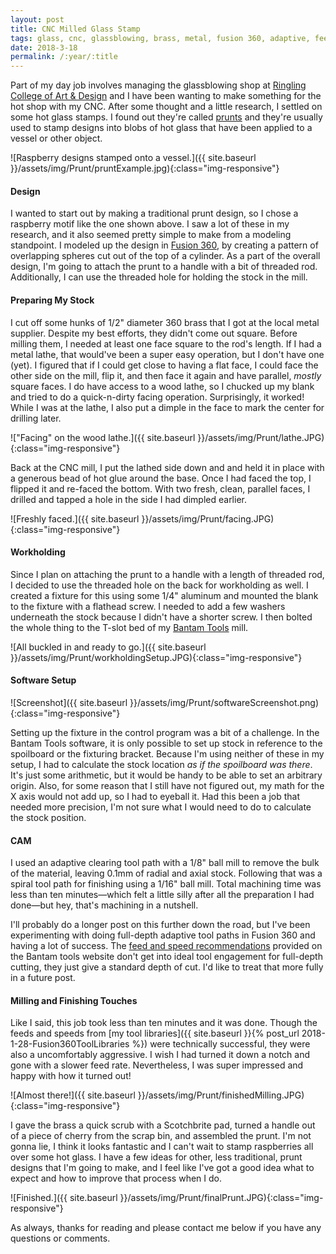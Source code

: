 ```yaml
---
layout: post
title: CNC Milled Glass Stamp
tags: glass, cnc, glassblowing, brass, metal, fusion 360, adaptive, feeds and speeds, fixturing
date: 2018-3-18
permalink: /:year/:title
---
```


Part of my day job involves managing the glassblowing shop at [Ringling College of Art & Design](www.ringling.edu) and I have been wanting to make something for the hot shop with my CNC.  After some thought and a little research, I settled on some hot glass stamps.  I found out they're called [prunts](https://en.wikipedia.org/wiki/Prunt) and they're usually used to stamp designs into blobs of hot glass that have been applied to a vessel or other object.

![Raspberry designs stamped onto a vessel.]({{ site.baseurl }}/assets/img/Prunt/pruntExample.jpg){:class="img-responsive"}

#### Design
I wanted to start out by making a traditional prunt design, so I chose a raspberry motif like the one shown above.  I saw a lot of these in my research, and it also seemed pretty simple to make from a modeling standpoint.  I modeled up the design in [Fusion 360](https://www.autodesk.com/products/fusion-360/overview), by creating a pattern of overlapping spheres cut out of the top of a cylinder.  As a part of the overall design, I'm going to attach the prunt to a handle with a bit of threaded rod.  Additionally, I can use the threaded hole for holding the stock in the mill.

#### Preparing My Stock
I cut off some hunks of 1/2" diameter 360 brass that I got at the local metal supplier.  Despite my best efforts, they didn't come out square.  Before milling them, I needed at least one face square to the rod's length.  If I had a metal lathe, that would've been a super easy operation, but I don't have one (yet).  I figured that if I could get close to having a flat face, I could face the other side on the mill, flip it, and then face it again and have parallel, _mostly_ square faces.  I do have access to a wood lathe, so I chucked up my blank and tried to do a quick-n-dirty facing operation.  Surprisingly, it worked!  While I was at the lathe, I also put a dimple in the face to mark the center for drilling later.

!["Facing" on the wood lathe.]({{ site.baseurl }}/assets/img/Prunt/lathe.JPG){:class="img-responsive"}

Back at the CNC mill, I put the lathed side down and and held it in place with a generous bead of hot glue around the base.  Once I had faced the top, I flipped it and re-faced the bottom.  With two fresh, clean, parallel faces, I drilled and tapped a hole in the side I had dimpled earlier.

![Freshly faced.]({{ site.baseurl }}/assets/img/Prunt/facing.JPG){:class="img-responsive"}

#### Workholding
Since I plan on attaching the prunt to a handle with a length of threaded rod, I decided to use the threaded hole on the back for workholding as well.  I created a fixture for this using some 1/4" aluminum and mounted the blank to the fixture with a flathead screw.  I needed to add a few washers underneath the stock because I didn't have a shorter screw.  I then bolted the whole thing to the T-slot bed of my [Bantam Tools](www.bantamtools.com) mill.

![All buckled in and ready to go.]({{ site.baseurl }}/assets/img/Prunt/workholdingSetup.JPG){:class="img-responsive"}

#### Software Setup
![Screenshot]({{ site.baseurl }}/assets/img/Prunt/softwareScreenshot.png){:class="img-responsive"}

Setting up the fixture in the control program was a bit of a challenge.  In the Bantam Tools software, it is only possible to set up stock in reference to the spoilboard or the fixturing bracket.  Because I'm using neither of these in my setup, I had to calculate the stock location _as if the spoilboard was there_.  It's just some arithmetic, but it would be handy to be able to set an arbitrary origin.  Also, for some reason that I still have not figured out, my math for the X axis would not add up, so I had to eyeball it.  Had this been a job that needed more precision, I'm not sure what I would need to do to calculate the stock position.

#### CAM
I used an adaptive clearing tool path with a 1/8" ball mill to remove the bulk of the material, leaving 0.1mm of radial and axial stock.  Following that was a spiral tool path for finishing using a 1/16" ball mill.  Total machining time was less than ten minutes&mdash;which felt a little silly after all the preparation I had done&mdash;but hey, that's machining in a nutshell.

I'll probably do a longer post on this further down the road, but I've been experimenting with doing full-depth adaptive tool paths in Fusion 360 and having a lot of success.  The [feed and speed recommendations](https://support.bantamtools.com/hc/en-us/sections/115000212374-Materials) provided on the Bantam tools website don't get into ideal tool engagement for full-depth cutting, they just give a standard depth of cut.  I'd like to treat that more fully in a future post.

#### Milling and Finishing Touches
Like I said, this job took less than ten minutes and it was done.  Though the feeds and speeds from [my tool libraries]({{ site.baseurl }}{% post_url 2018-1-28-Fusion360ToolLibraries %}) were technically successful, they were also a uncomfortably aggressive.  I wish I had turned it down a notch and gone with a slower feed rate.  Nevertheless, I was super impressed and happy with how it turned out!

![Almost there!]({{ site.baseurl }}/assets/img/Prunt/finishedMilling.JPG){:class="img-responsive"}

I gave the brass a quick scrub with a Scotchbrite pad, turned a handle out of a piece of cherry from the scrap bin, and assembled the prunt.  I'm not gonna lie, I think it looks fantastic and I can't wait to stamp raspberries all over some hot glass.  I have a few ideas for other, less traditional, prunt designs that I'm going to make, and I feel like I've got a good idea what to expect and how to improve that process when I do.

![Finished.]({{ site.baseurl }}/assets/img/Prunt/finalPrunt.JPG){:class="img-responsive"}

As always, thanks for reading and please contact me below if you have any questions or comments.
